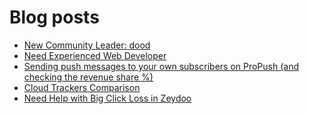 # Blog posts
<!-- BLOG-POST-LIST:START -->
- [New Community Leader: dood](https://afflift.com/f/threads/new-community-leader-dood.10163/)
- [Need Experienced Web Developer](https://afflift.com/f/threads/need-experienced-web-developer.10160/)
- [Sending push messages to your own subscribers on ProPush &lpar;and checking the revenue share %&rpar;](https://afflift.com/f/threads/sending-push-messages-to-your-own-subscribers-on-propush-and-checking-the-revenue-share.10040/)
- [Cloud Trackers Comparison](https://afflift.com/f/threads/cloud-trackers-comparison.10165/)
- [Need Help with Big Click Loss in Zeydoo](https://afflift.com/f/threads/need-help-with-big-click-loss-in-zeydoo.10168/)
<!-- BLOG-POST-LIST:END -->
